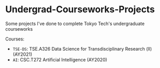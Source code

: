 # Undergrad-Courseworks-Projects
Some projects I've done to complete Tokyo Tech's undergraduate courseworks

Courses:
- `TSE-DS`: TSE.A326 Data Science for Transdisciplinary Research (Ⅱ) (AY2021)
- `AI`: CSC.T272 Artificial Intelligence (AY2020)
